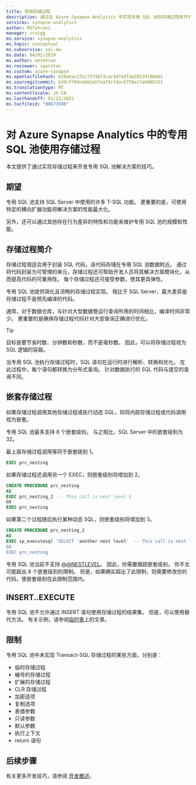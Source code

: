 ```yaml
---
title: 使用存储过程
description: 通过在 Azure Synapse Analytics 中实现专用 SQL 池的存储过程来开发解决方案的技巧。
services: synapse-analytics
author: MSTehrani
manager: craigg
ms.service: synapse-analytics
ms.topic: conceptual
ms.subservice: sql-dw
ms.date: 04/02/2019
ms.author: emtehran
ms.reviewer: igorstan
ms.custom: azure-synapse
ms.openlocfilehash: e28eeac131c737d673cac947a3fda30239180a62
ms.sourcegitcommit: b39cf769ce8e2eb7ea74cfdac6759a17a048b331
ms.translationtype: MT
ms.contentlocale: zh-CN
ms.lasthandoff: 01/22/2021
ms.locfileid: "98673580"
---
```

# <a name="using-stored-procedures-for-dedicated-sql-pools-in-azure-synapse-analytics"></a>对 Azure Synapse Analytics 中的专用 SQL 池使用存储过程

本文提供了通过实现存储过程来开发专用 SQL 池解决方案的技巧。

## <a name="what-to-expect"></a>期望

专用 SQL 池支持 SQL Server 中使用的许多 T-SQL 功能。 更重要的是，可使用特定的横向扩展功能将解决方案的性能最大化。

另外，还可以通过其他存在行为差异的特性和功能来维护专用 SQL 池的规模和性能。

## <a name="introducing-stored-procedures"></a>存储过程简介

存储过程很适合用于封装 SQL 代码，该代码存储在专用 SQL 池数据附近。 通过将代码封装为可管理的单元，存储过程还可帮助开发人员将其解决方案模块化，从而提高代码的可重用性。 每个存储过程还可接受参数，使其更具弹性。

专用 SQL 池提供简化且流畅的存储过程实现。 相比于 SQL Server，最大差异是存储过程不是预先编译的代码。

通常，对于数据仓库，与针对大型数据卷运行查询所用的时间相比，编译时间非常少。 更重要的是确保存储过程代码针对大型查询正确进行优化。

> [!TIP]
> 目标是要节省时数、分钟数和秒数，而不是毫秒数。 因此，可以将存储过程视为 SQL 逻辑的容器。

当专用 SQL 池执行存储过程时，SQL 语句在运行时进行解析、转换和优化。 在此过程中，每个语句都转换为分布式查询。 针对数据执行的 SQL 代码与提交的查询不同。

## <a name="nesting-stored-procedures"></a>嵌套存储过程

如果存储过程调用其他存储过程或执行动态 SQL，则将内部存储过程或代码调用视为嵌套。

专用 SQL 池最多支持 8 个嵌套级别。 与之相比，SQL Server 中的嵌套级别为 32。

最上层存储过程调用等同于嵌套级别 1。

```sql
EXEC prc_nesting
```

如果存储过程还调用另一个 EXEC，则嵌套级别将增加到 2。

```sql
CREATE PROCEDURE prc_nesting
AS
EXEC prc_nesting_2  -- This call is nest level 2
GO
EXEC prc_nesting
```

如果第二个过程随后执行某种动态 SQL，则嵌套级别将增加到 3。

```sql
CREATE PROCEDURE prc_nesting_2
AS
EXEC sp_executesql 'SELECT 'another nest level'  -- This call is nest level 2
GO
EXEC prc_nesting
```

专用 SQL 池当前不支持 [@@NESTLEVEL](/sql/t-sql/functions/nestlevel-transact-sql?toc=/azure/synapse-analytics/sql-data-warehouse/toc.json&bc=/azure/synapse-analytics/sql-data-warehouse/breadcrumb/toc.json&view=azure-sqldw-latest&preserve-view=true)。 因此，你需要跟踪嵌套级别。 你不太可能超出 8 个嵌套级别的限制。 但是，如果确实超出了此限制，则需要修改你的代码，使嵌套级别在此限制范围内。

## <a name="insertexecute"></a>INSERT..EXECUTE

专用 SQL 池不允许通过 INSERT 语句使用存储过程的结果集。 但是，可以使用替代方法。 有关示例，请参阅[临时表](sql-data-warehouse-tables-temporary.md)上的文章。

## <a name="limitations"></a>限制

专用 SQL 池中未实现 Transact-SQL 存储过程的某些方面，分别是：

* 临时存储过程
* 编号的存储过程
* 扩展的存储过程
* CLR 存储过程
* 加密选项
* 复制选项
* 表值参数
* 只读参数
* 默认参数
* 执行上下文
* return 语句

## <a name="next-steps"></a>后续步骤

有关更多开发技巧，请参阅 [开发概述](sql-data-warehouse-overview-develop.md)。
